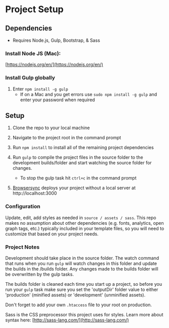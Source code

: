 # Project Setup

## Dependencies

* Requires Node.js, Gulp, Bootstrap, & Sass

### Install Node JS (Mac):

[https://nodejs.org/en/](https://nodejs.org/en/)

### Install Gulp globally

1. Enter `npm install -g gulp`
    * If on a Mac and you get errors use `sudo npm install -g gulp` and enter your password when required

## Setup

1. Clone the repo to your local machine
2. Navigate to the project root in the command prompt
3. Run `npm install` to install all of the remaining project dependencies
4. Run `gulp` to compile the project files in the source folder to the development builds/folder and start watching the source folder for changes.
    * To stop the gulp task hit `ctrl+c` in the command prompt
    
5. [Browsersync](https://www.browsersync.io/) deploys your project without a local server at http://localhost:3000

### Configuration
Update, edit, add styles as needed in `source / assets / sass`. This repo makes no assumption about other dependencies (e.g. fonts, analytics, open graph tags, etc.) typically included in your template files, so you will need to customize that based on your project needs.

### Project Notes
Development should take place in the source folder. The watch command that runs when you run `gulp` will watch changes in this folder and update the builds in the /builds folder. Any changes made to the builds folder will be overwritten by the gulp tasks.

The builds folder is cleaned each time you start up a project, so before you run your `gulp` task make sure you set the 'outputDir' folder value to either 'production' (minified assets) or 'development' (unminified assets).

Don't forget to add your own `.htaccess` file to your root on production.

Sass is the CSS preprocessor this project uses for styles. Learn more about syntax here: [http://sass-lang.com/](http://sass-lang.com/)

